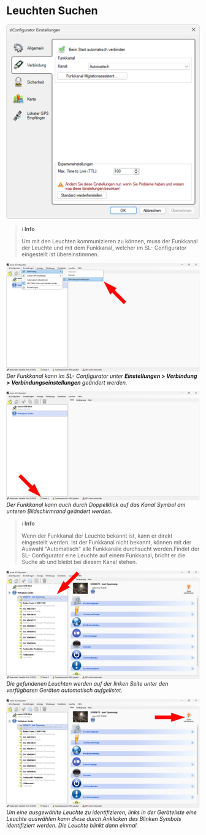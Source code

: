 # Leuchten Suchen

![leuchten-suchen](leuchten-suchen-1-1.png)

> ℹ️ **Info**
> 
> Um mit den Leuchten kommunizieren zu können, muss der Funkkanal der Leuchte und mit dem Funkkanal, welcher im SL- Configurator eingestellt ist übereinstimmen.

![leuchten-suchen](leuchten-suchen-1-2.png)
*Der Funkkanal kann im SL- Configurator unter <strong>Einstellungen > Verbindung > Verbindungseinstellungen</strong> geändert werden.*

![leuchten-suchen](leuchten-suchen-1-3.png)
*Der Funkkanal kann auch durch Doppelklick auf das Kanal Symbol am unteren Bildschirmrand geändert werden.*

> ℹ️ **Info**
> 
> Wenn der Funkkanal der Leuchte bekannt ist, kann er direkt eingestellt werden. Ist der Funkkanal nicht bekannt, können mit der Auswahl "Automatisch" alle Funkkanäle durchsucht werden.Findet der SL- Configurator eine Leuchte auf einem Funkkanal, bricht er die Suche ab und bleibt bei diesem Kanal stehen. 

![leuchten-suchen](leuchten-suchen-2.png)
*Die gefundenen Leuchten werden auf der linken Seite unter den verfügbaren Geräten automatisch aufgelistet.*

![leuchten-suchen](leuchten-suchen-3.png)
*Um eine ausgewählte Leuchte zu identifizieren, links in der Geräteliste eine Leuchte auswählen kann diese durch Anklicken des Blinken Symbols identifiziert werden. Die Leuchte blinkt dann einmal.*